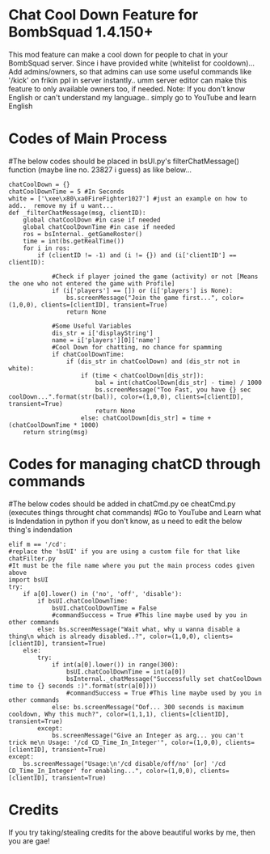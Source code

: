 # Chat Cool Down Feature for BombSquad 1.4.150+

This mod feature can make a cool down for people to chat in your BombSquad server.
Since i have provided white (whitelist for cooldown)... Add admins/owners, so that admins can use some useful commands like '/kick' on frikin ppl
in server instantly.. umm server editor can make this feature to only available owners too, if needed.
Note: If you don't know English or can't understand my language.. simply go to YouTube and learn English


# Codes of Main Process

#The below codes should be placed in bsUI.py's filterChatMessage() function (maybe line no. 23827 i guess) as like below...

    chatCoolDown = {}
    chatCoolDownTime = 5 #In Seconds
    white = ['\xee\x80\xa0FireFighter1027'] #just an example on how to add..  remove my if u want...
    def _filterChatMessage(msg, clientID):
        global chatCoolDown #in case if needed
        global chatCoolDownTime #in case if needed            
        ros = bsInternal._getGameRoster()
        time = int(bs.getRealTime())
        for i in ros:
            if (clientID != -1) and (i != {}) and (i['clientID'] == clientID):

                #Check if player joined the game (activity) or not [Means the one who not entered the game with Profile]
                if (i['players'] == []) or (i['players'] is None):
                    bs.screenMessage("Join the game first...", color=(1,0,0), clients=[clientID], transient=True)
                    return None

                #Some Useful Variables
                dis_str = i['displayString']
                name = i['players'][0]['name']
                #Cool Down for chatting, no chance for spamming
                if chatCoolDownTime:
                    if (dis_str in chatCoolDown) and (dis_str not in white):
                        if (time < chatCoolDown[dis_str]):
                            bal = int(chatCoolDown[dis_str] - time) / 1000
                            bs.screenMessage("Too Fast, you have {} sec coolDown...".format(str(bal)), color=(1,0,0), clients=[clientID], transient=True)
                            return None
                        else: chatCoolDown[dis_str] = time + (chatCoolDownTime * 1000)
        return string(msg)


# Codes for managing chatCD through commands

#The below codes should be added in chatCmd.py oe cheatCmd.py (executes things throught chat commands)
#Go to YouTube and Learn what is Indendation in python if you don't know, as u need to edit the below thing's indendation

    elif m == '/cd':
    #replace the 'bsUI' if you are using a custom file for that like chatFilter.py 
    #It must be the file name where you put the main process codes given above
    import bsUI
    try:
        if a[0].lower() in ('no', 'off', 'disable'):
            if bsUI.chatCoolDownTime:
                bsUI.chatCoolDownTime = False
                #commandSuccess = True #This line maybe used by you in other commands
            else: bs.screenMessage("Wait what, why u wanna disable a thing\n which is already disabled..?", color=(1,0,0), clients=[clientID], transient=True)
        else:
            try:
                if int(a[0].lower()) in range(300):
                    bsUI.chatCoolDownTime = int(a[0])
                    bsInternal._chatMessage("Successfully set chatCoolDown time to {} seconds :)".format(str(a[0])))
                    #commandSuccess = True #This line maybe used by you in other commands
                else: bs.screenMessage("Oof... 300 seconds is maximum cooldown, Why this much?", color=(1,1,1), clients=[clientID], transient=True)
            except:
                bs.screenMessage("Give an Integer as arg... you can't trick me\n Usage: '/cd CD_Time_In_Integer'", color=(1,0,0), clients=[clientID], transient=True)
    except:
        bs.screenMessage("Usage:\n'/cd disable/off/no' [or] '/cd CD_Time_In_Integer' for enabling...", color=(1,0,0), clients=[clientID], transient=True)


# Credits
If you try taking/stealing credits for the above beautiful works by me, then you are gae!
